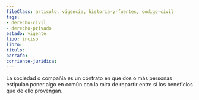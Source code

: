 ```yaml
---
fileClass: articulo, vigencia, historia-y-fuentes, codigo-civil
tags:
- derecho-civil
- derecho-privado
estado: vigente
tipo: inciso
libro:
titulo:
parrafo:
corriente-juridica:
---
```

La sociedad o compañía es un contrato en que dos o más personas estipulan poner algo en común con la mira de repartir entre sí los beneficios que de ello provengan.